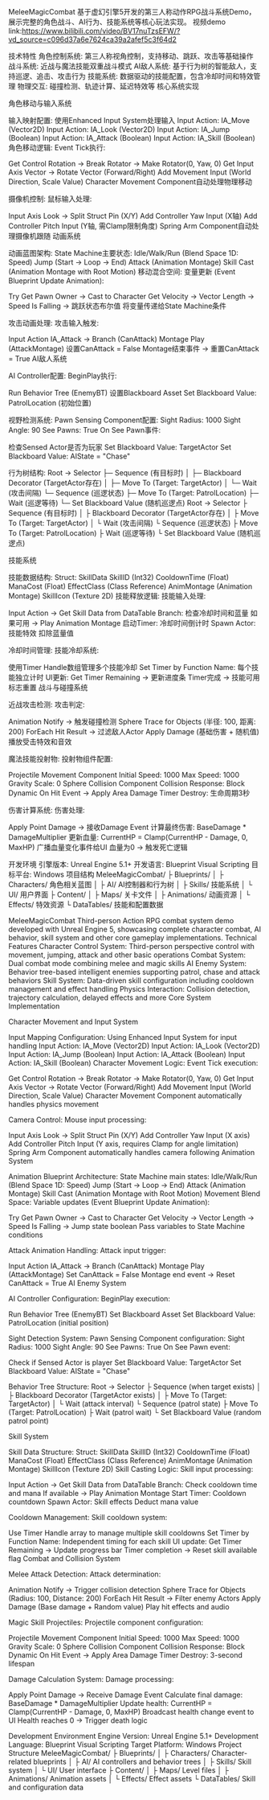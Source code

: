 MeleeMagicCombat
基于虚幻引擎5开发的第三人称动作RPG战斗系统Demo，展示完整的角色战斗、AI行为、技能系统等核心玩法实现。
视频demo link:https://www.bilibili.com/video/BV17nuTzsEFW/?vd_source=c096d37a6e7624ca39a2afef5c3f64d2

技术特性
角色控制系统: 第三人称视角控制，支持移动、跳跃、攻击等基础操作
战斗系统: 近战与魔法技能双重战斗模式
AI敌人系统: 基于行为树的智能敌人，支持巡逻、追击、攻击行为
技能系统: 数据驱动的技能配置，包含冷却时间和特效管理
物理交互: 碰撞检测、轨迹计算、延迟特效等
核心系统实现

角色移动与输入系统

输入映射配置:
使用Enhanced Input System处理输入
Input Action: IA_Move (Vector2D)
Input Action: IA_Look (Vector2D)
Input Action: IA_Jump (Boolean)
Input Action: IA_Attack (Boolean)
Input Action: IA_Skill (Boolean)
角色移动逻辑:
Event Tick执行:

Get Control Rotation → Break Rotator → Make Rotator(0, Yaw, 0)
Get Input Axis Vector → Rotate Vector (Forward/Right)
Add Movement Input (World Direction, Scale Value)
Character Movement Component自动处理物理移动

摄像机控制:
鼠标输入处理:

Input Axis Look → Split Struct Pin (X/Y)
Add Controller Yaw Input (X轴)
Add Controller Pitch Input (Y轴, 需Clamp限制角度)
Spring Arm Component自动处理摄像机跟随
动画系统

动画蓝图架构:
State Machine主要状态:
Idle/Walk/Run (Blend Space 1D: Speed)
Jump (Start → Loop → End)
Attack (Animation Montage)
Skill Cast (Animation Montage with Root Motion)
移动混合空间:
变量更新 (Event Blueprint Update Animation):

Try Get Pawn Owner → Cast to Character
Get Velocity → Vector Length → Speed
Is Falling → 跳跃状态布尔值
将变量传递给State Machine条件

攻击动画处理:
攻击输入触发:

Input Action IA_Attack → Branch (CanAttack)
Montage Play (AttackMontage)
设置CanAttack = False
Montage结束事件 → 重置CanAttack = True
AI敌人系统

AI Controller配置:
BeginPlay执行:

Run Behavior Tree (EnemyBT)
设置Blackboard Asset
Set Blackboard Value: PatrolLocation (初始位置)

视野检测系统:
Pawn Sensing Component配置:
Sight Radius: 1000
Sight Angle: 90
See Pawns: True
On See Pawn事件:

检查Sensed Actor是否为玩家
Set Blackboard Value: TargetActor
Set Blackboard Value: AIState = "Chase"

行为树结构:
Root → Selector
├─ Sequence (有目标时)
│   ├─ Blackboard Decorator (TargetActor存在)
│   ├─ Move To (Target: TargetActor)
│   └─ Wait (攻击间隔)
└─ Sequence (巡逻状态)
├─ Move To (Target: PatrolLocation)
├─ Wait (巡逻等待)
└─ Set Blackboard Value (随机巡逻点)
Root → Selector
├ Sequence (有目标时)
│   ├ Blackboard Decorator (TargetActor存在)
│   ├ Move To (Target: TargetActor)
│   └ Wait (攻击间隔)
└ Sequence (巡逻状态)
├ Move To (Target: PatrolLocation)
├ Wait (巡逻等待)
└ Set Blackboard Value (随机巡逻点)

技能系统

技能数据结构:
Struct: SkillData
SkillID (Int32)
CooldownTime (Float)
ManaCost (Float)
EffectClass (Class Reference)
AnimMontage (Animation Montage)
SkillIcon (Texture 2D)
技能释放逻辑:
技能输入处理:

Input Action → Get Skill Data from DataTable
Branch: 检查冷却时间和蓝量
如果可用 → Play Animation Montage
启动Timer: 冷却时间倒计时
Spawn Actor: 技能特效
扣除蓝量值

冷却时间管理:
技能冷却系统:

使用Timer Handle数组管理多个技能冷却
Set Timer by Function Name: 每个技能独立计时
UI更新: Get Timer Remaining → 更新进度条
Timer完成 → 技能可用标志重置
战斗与碰撞系统

近战攻击检测:
攻击判定:

Animation Notify → 触发碰撞检测
Sphere Trace for Objects (半径: 100, 距离: 200)
ForEach Hit Result → 过滤敌人Actor
Apply Damage (基础伤害 + 随机值)
播放受击特效和音效

魔法技能投射物:
投射物组件配置:

Projectile Movement Component
Initial Speed: 1000
Max Speed: 1000
Gravity Scale: 0
Sphere Collision Component
Collision Response: Block Dynamic
On Hit Event → Apply Area Damage
Timer Destroy: 生命周期3秒

伤害计算系统:
伤害处理:

Apply Point Damage → 接收Damage Event
计算最终伤害: BaseDamage * DamageMultiplier
更新血量: CurrentHP = Clamp(CurrentHP - Damage, 0, MaxHP)
广播血量变化事件给UI
血量为0 → 触发死亡逻辑

开发环境
引擎版本: Unreal Engine 5.1+
开发语言: Blueprint Visual Scripting
目标平台: Windows
项目结构
MeleeMagicCombat/
├ Blueprints/
│   ├ Characters/        角色相关蓝图
│   ├ AI/               AI控制器和行为树
│   ├ Skills/           技能系统
│   └ UI/               用户界面
├ Content/
│   ├ Maps/             关卡文件
│   ├ Animations/       动画资源
│   └ Effects/          特效资源
└ DataTables/           技能和配置数据




MeleeMagicCombat
Third-person Action RPG combat system demo developed with Unreal Engine 5, showcasing complete character combat, AI behavior, skill system and other core gameplay implementations.
Technical Features
Character Control System: Third-person perspective control with movement, jumping, attack and other basic operations
Combat System: Dual combat mode combining melee and magic skills
AI Enemy System: Behavior tree-based intelligent enemies supporting patrol, chase and attack behaviors
Skill System: Data-driven skill configuration including cooldown management and effect handling
Physics Interaction: Collision detection, trajectory calculation, delayed effects and more
Core System Implementation

Character Movement and Input System

Input Mapping Configuration:
Using Enhanced Input System for input handling
Input Action: IA_Move (Vector2D)
Input Action: IA_Look (Vector2D)
Input Action: IA_Jump (Boolean)
Input Action: IA_Attack (Boolean)
Input Action: IA_Skill (Boolean)
Character Movement Logic:
Event Tick execution:

Get Control Rotation → Break Rotator → Make Rotator(0, Yaw, 0)
Get Input Axis Vector → Rotate Vector (Forward/Right)
Add Movement Input (World Direction, Scale Value)
Character Movement Component automatically handles physics movement

Camera Control:
Mouse input processing:

Input Axis Look → Split Struct Pin (X/Y)
Add Controller Yaw Input (X axis)
Add Controller Pitch Input (Y axis, requires Clamp for angle limitation)
Spring Arm Component automatically handles camera following
Animation System

Animation Blueprint Architecture:
State Machine main states:
Idle/Walk/Run (Blend Space 1D: Speed)
Jump (Start → Loop → End)
Attack (Animation Montage)
Skill Cast (Animation Montage with Root Motion)
Movement Blend Space:
Variable updates (Event Blueprint Update Animation):

Try Get Pawn Owner → Cast to Character
Get Velocity → Vector Length → Speed
Is Falling → Jump state boolean
Pass variables to State Machine conditions

Attack Animation Handling:
Attack input trigger:

Input Action IA_Attack → Branch (CanAttack)
Montage Play (AttackMontage)
Set CanAttack = False
Montage end event → Reset CanAttack = True
AI Enemy System

AI Controller Configuration:
BeginPlay execution:

Run Behavior Tree (EnemyBT)
Set Blackboard Asset
Set Blackboard Value: PatrolLocation (initial position)

Sight Detection System:
Pawn Sensing Component configuration:
Sight Radius: 1000
Sight Angle: 90
See Pawns: True
On See Pawn event:

Check if Sensed Actor is player
Set Blackboard Value: TargetActor
Set Blackboard Value: AIState = "Chase"

Behavior Tree Structure:
Root → Selector
├ Sequence (when target exists)
│   ├ Blackboard Decorator (TargetActor exists)
│   ├ Move To (Target: TargetActor)
│   └ Wait (attack interval)
└ Sequence (patrol state)
├ Move To (Target: PatrolLocation)
├ Wait (patrol wait)
└ Set Blackboard Value (random patrol point)

Skill System

Skill Data Structure:
Struct: SkillData
SkillID (Int32)
CooldownTime (Float)
ManaCost (Float)
EffectClass (Class Reference)
AnimMontage (Animation Montage)
SkillIcon (Texture 2D)
Skill Casting Logic:
Skill input processing:

Input Action → Get Skill Data from DataTable
Branch: Check cooldown time and mana
If available → Play Animation Montage
Start Timer: Cooldown countdown
Spawn Actor: Skill effects
Deduct mana value

Cooldown Management:
Skill cooldown system:

Use Timer Handle array to manage multiple skill cooldowns
Set Timer by Function Name: Independent timing for each skill
UI update: Get Timer Remaining → Update progress bar
Timer completion → Reset skill available flag
Combat and Collision System

Melee Attack Detection:
Attack determination:

Animation Notify → Trigger collision detection
Sphere Trace for Objects (Radius: 100, Distance: 200)
ForEach Hit Result → Filter enemy Actors
Apply Damage (Base damage + Random value)
Play hit effects and audio

Magic Skill Projectiles:
Projectile component configuration:

Projectile Movement Component
Initial Speed: 1000
Max Speed: 1000
Gravity Scale: 0
Sphere Collision Component
Collision Response: Block Dynamic
On Hit Event → Apply Area Damage
Timer Destroy: 3-second lifespan

Damage Calculation System:
Damage processing:

Apply Point Damage → Receive Damage Event
Calculate final damage: BaseDamage * DamageMultiplier
Update health: CurrentHP = Clamp(CurrentHP - Damage, 0, MaxHP)
Broadcast health change event to UI
Health reaches 0 → Trigger death logic

Development Environment
Engine Version: Unreal Engine 5.1+
Development Language: Blueprint Visual Scripting
Target Platform: Windows
Project Structure
MeleeMagicCombat/
├ Blueprints/
│   ├ Characters/        Character-related blueprints
│   ├ AI/               AI controllers and behavior trees
│   ├ Skills/           Skill system
│   └ UI/               User interface
├ Content/
│   ├ Maps/             Level files
│   ├ Animations/       Animation assets
│   └ Effects/          Effect assets
└ DataTables/           Skill and configuration data
